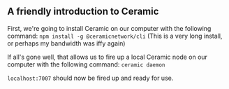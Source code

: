## A friendly introduction to Ceramic
First, we're going to install Ceramic on our computer with the following command:
`npm install -g @ceramicnetwork/cli`
(This is a very long install, or perhaps my bandwidth was iffy again)

If all's gone well, that allows us to fire up a local Ceramic node on our computer with the following command:
`ceramic daemon`

`localhost:7007` should now be fired up and ready for use.
